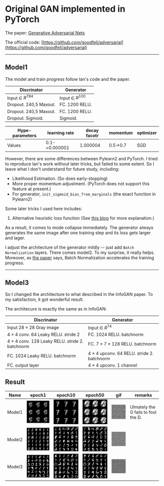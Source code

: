 # Original GAN implemented in PyTorch

The paper: [Generative Adversarial Nets](https://papers.nips.cc/paper/5423-generative-adversarial-nets.pdf)

The official code: [https://github.com/goodfeli/adversarial](https://github.com/goodfeli/adversarial)

---

## Model1
The model and train progress follow Ian's code and the paper.

| Discrinator | Generator |
| --- | --- |
| Input ∈ $R^784$ | Input ∈ $R^100$ |
| Dropout. 240,5 Maxout. | FC. 1200 RELU. |
| Dropout. 240,5 Maxout. | FC. 1200 RELU. |
| Dropout. Sigmoid. | Sigmoid. |


| Hype-parameters | learning rate | decay facotr |momentum | optimizer |
| --- | --- | --- | --- | --- |
| Values | 0.1->0.000001 | 1.000004 | 0.5->0.7 | SGD |

However, there are some differences between Pylearn2 and PyTorch. I tried to reproduce Ian's work without later tricks, but failed to some extent. So I leave what I don't understand for future study, including:

* Likelihood Estimation. (So does early-stopping)
* More proper momentum adjustment. (PyTorch does not support this feature at present.)
* For generator, `init_sigmoid_bias_from_marginals` (the exact function in Pylearn2)

Some later tricks I used here includes:

1. Alternative heuristic loss function (See [this blog](https://wiseodd.github.io/techblog/2016/09/17/gan-tensorflow/) for more explanation.)

As a result, it comes to mode collapse immediately. The generator always generates the same image after one training step and its loss gets larger and lager.

I adjust the architecture of the generator mildly -- just add `Batch Normalization` layers. There comes model2. To my surprise, it really helps. Moreover, as [the paper](https://arxiv.org/pdf/1502.03167.pdf) says, Batch Normalization accelerates the training progress.

---

## Model3

So I changed the architecture to what described in the InfoGAN paper. To my satisfaction, it got wonderful result.

The architecure is exactly the same as in InfoGAN:

| Discrinator | Generator |
| --- | --- |
| Input 28 × 28 Gray image | Input ∈ $R^74$ |
| 4 × 4 conv. 64 Leaky RELU. stride 2 | FC. 1024 RELU. batchnorm |
| 4 × 4 conv. 128 Leaky RELU. stride 2. batchnorm | FC. 7 × 7 × 128 RELU. batchnorm |
| FC. 1024 Leaky RELU. batchnorm | 4 × 4 upconv. 64 RELU. stride 2. batchnorm |
| FC. output layer | 4 × 4 upconv. 1 channel |

## Result

| Name | epoch1 | epoch10 | epoch50 | gif | remarks |
| --- | --- | --- | --- | --- | --- |
| Model1 | ![model1_epoch_1_iteration_400](samples/fake/fake_sample_0_400.png) | ![model1_epoch_10_iteration_300](samples/fake/fake_sample_10_300.png) | ![epoch_50_iteration_400](samples/fake/fake_sample_50_400.png) | ![fake.gif](samples/fake/fake.gif) | Ulmately the G fails to fool the D.|
| Model2 | ![model2_epoch_1_iteration_400](samples2/fake/fake_sample_0_400.png) | ![model2_epoch_10_iteration_400](samples2/fake/fake_sample_10_400.png) | ![epoch_50_iteration_400](samples2/fake/fake_sample_50_400.png) | ![fake.gif](samples2/fake/fake.gif) | |
| Model3 | ![model3_epoch_1_iteration_400](samples3/fake/fake_sample_0_3000.png) | ![model3_epoch_10_iteration_400](samples3/fake/fake_sample_10_3000.png) | ![epoch_50_iteration_400](samples3/fake/fake_sample_50_3000.png) | ![fake.gif](samples3/fake/fake.gif) | |

